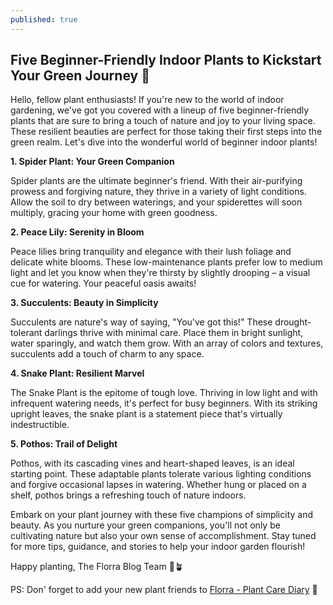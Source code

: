 ```yaml
---
published: true
---
```

## Five Beginner-Friendly Indoor Plants to Kickstart Your Green Journey 🌱

Hello, fellow plant enthusiasts! If you're new to the world of indoor gardening, we've got you covered with a lineup of five beginner-friendly plants that are sure to bring a touch of nature and joy to your living space. These resilient beauties are perfect for those taking their first steps into the green realm. Let's dive into the wonderful world of beginner indoor plants!

**1. Spider Plant: Your Green Companion**

Spider plants are the ultimate beginner's friend. With their air-purifying prowess and forgiving nature, they thrive in a variety of light conditions. Allow the soil to dry between waterings, and your spiderettes will soon multiply, gracing your home with green goodness.

**2. Peace Lily: Serenity in Bloom**

Peace lilies bring tranquility and elegance with their lush foliage and delicate white blooms. These low-maintenance plants prefer low to medium light and let you know when they're thirsty by slightly drooping – a visual cue for watering. Your peaceful oasis awaits!

**3. Succulents: Beauty in Simplicity**

Succulents are nature's way of saying, "You've got this!" These drought-tolerant darlings thrive with minimal care. Place them in bright sunlight, water sparingly, and watch them grow. With an array of colors and textures, succulents add a touch of charm to any space.

**4. Snake Plant: Resilient Marvel**

The Snake Plant is the epitome of tough love. Thriving in low light and with infrequent watering needs, it's perfect for busy beginners. With its striking upright leaves, the snake plant is a statement piece that's virtually indestructible.

**5. Pothos: Trail of Delight**

Pothos, with its cascading vines and heart-shaped leaves, is an ideal starting point. These adaptable plants tolerate various lighting conditions and forgive occasional lapses in watering. Whether hung or placed on a shelf, pothos brings a refreshing touch of nature indoors.

Embark on your plant journey with these five champions of simplicity and beauty. As you nurture your green companions, you'll not only be cultivating nature but also your own sense of accomplishment. Stay tuned for more tips, guidance, and stories to help your indoor garden flourish!

Happy planting,
The Florra Blog Team 🌿🪴

PS: Don' forget to add your new plant friends to [Florra - Plant Care Diary](https://florra.app) 💚
